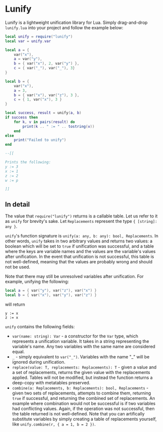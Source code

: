 # Lunify
Lunify is a lightweight unification library for Lua. Simply drag-and-drop `lunify.lua` into your project and follow the example below:

```lua
local unify = require("lunify")
local var = unify.var

local a = {
    var("x"),
    a = var("y"),
    b = { var("x"), 2, var("y") },
    c = { var("_"), var("_"), 3}
}

local b = {
    var("x"),
    a = 3,
    b = { var("x"), var("z"), 3 },
    c = { 1, var("x"), 3 }
}

local success, result = unify(a, b)
if success then 
    for k, v in pairs(result) do 
        print(k .. " := " .. tostring(v))
    end
else
    print("Failed to unify")
end

--[[

Prints the following:
y := 3
x := 1
z := 2
w := p

]]
```

## In detail

The value that `require("lunify")` returns is a callable table. Let us refer to it as `unify` for brevity's sake. Let `Replacements` represent the type `{ [string]: any }`. 

`unify`'s function signature is `unify(a: any, b: any): bool, Replacements`. In other words, `unify` takes in two arbitrary values and returns two values: a boolean which will be set to `true` if unification was successful, and a table where the keys are variable names and the values are the variable's values after unification. In the event that unification is not successful, this table is not well-defined, meaning that the values are probably wrong and should not be used. 

Note that there may still be unresolved variables after unification. For example, unifying the following:
```lua
local a = { var("y"), var("z"), var("x") }
local b = { var("x"), var("y"), var("z") }
```
will return
```
y := x
z := x
```

`unify` contains the following fields:
- `var(name: string): Var` - a constructor for the `Var` type, which represents a unification variable. It takes in a string representing the variable's name. Any two variables with the same name are considered equal.
- `_` - simply equivalent to `var("_")`. Variables with the name "_" will be ignored during unification.
- `replace(value: T, replacements: Replacements): T` - given a value and a set of replacements, returns the given value with the replacements applied. Tables will not be modified, but instead the function returns a deep-copy with metatables preserved.
- `combine(a: Replacements, b: Replacements): bool, Replacements` - given two sets of replacements, attempts to combine them, returning `true` if successful, and returning the combined set of replacements. An example where combination would not be successful is if two variables had conflicting values. Again, if the operation was not successful, then the table returned is not well-defined. Note that you can artifically substitute variables by simply creating a table of replacements yourself, like `unify.combine(r, { a = 1, b = 2 })`.


